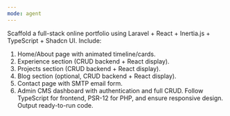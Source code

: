 ```yaml
---
mode: agent
---
```


Scaffold a full-stack online portfolio using Laravel + React + Inertia.js + TypeScript + Shadcn UI.
Include:

1. Home/About page with animated timeline/cards.
2. Experience section (CRUD backend + React display).
3. Projects section (CRUD backend + React display).
4. Blog section (optional, CRUD backend + React display).
5. Contact page with SMTP email form.
6. Admin CMS dashboard with authentication and full CRUD.
   Follow TypeScript for frontend, PSR-12 for PHP, and ensure responsive design. Output ready-to-run code.
